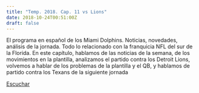 ```yaml
---
title: "Temp. 2018. Cap. 11 vs Lions"
date: 2018-10-24T00:51:00Z
draft: false
---
```


El programa en español de los Miami Dolphins. Noticias, novedades, análisis de la jornada.
Todo lo relacionado con la franquicia NFL del sur de la Florida.
En este capítulo, hablamos de las noticias de la semana, de los movimientos en la plantilla, analizamos el partido contra los Detroit Lions, volvemos a hablar de los problemas de la plantilla y el QB, y hablamos de partido contra los Texans de la siguiente jornada

[Escuchar](https://www.ivoox.com/temp-2018-cap-11-vs-lions-audios-mp3_rf_29558443_1.html)
